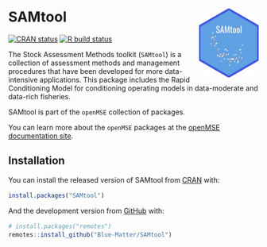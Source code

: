 
<!-- README.md is generated from README.Rmd. Please edit that file -->

# SAMtool <img src='man/figures/logo.png' align="right" height="139" />

<!-- badges: start -->

[![CRAN
status](https://www.r-pkg.org/badges/version/SAMtool)](https://CRAN.R-project.org/package=SAMtool)
[![R build
status](https://github.com/Blue-Matter/SAMtool/workflows/R-CMD-check/badge.svg)](https://github.com/Blue-Matter/SAMtool/actions)
<!-- badges: end -->

The Stock Assessment Methods toolkit (`SAMtool`) is a collection of
assessment methods and management procedures that have been developed
for more data-intensive applications. This package includes the Rapid
Conditioning Model for conditioning operating models in data-moderate
and data-rich fisheries.

SAMtool is part of the `openMSE` collection of packages.

You can learn more about the `openMSE` packages at the [openMSE
documentation site](https://openmse.com).

## Installation

You can install the released version of SAMtool from
[CRAN](https://CRAN.R-project.org/package=SAMtool) with:

``` r
install.packages("SAMtool")
```

And the development version from [GitHub](https://github.com/Blue-Matter/SAMtool) with:

``` r
# install.packages("remotes")
remotes::install_github("Blue-Matter/SAMtool")
```
